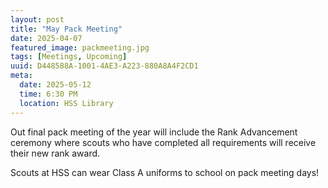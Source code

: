 ```yaml
---
layout: post
title: "May Pack Meeting"
date: 2025-04-07
featured_image: packmeeting.jpg
tags: [Meetings, Upcoming]
uuid: D448588A-1001-4AE3-A223-880A8A4F2CD1
meta:
  date: 2025-05-12
  time: 6:30 PM
  location: HSS Library
---
```


Out final pack meeting of the year will include the Rank Advancement ceremony where scouts who have completed all requirements will receive their new rank award.

Scouts at HSS can wear Class A uniforms to school on pack meeting days!
